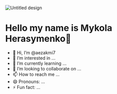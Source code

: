
![Untitled design](https://github.com/aezakmi7/aezakmi7/assets/147145902/c03b0893-ec68-416a-b5a0-26a6ee1f1a25)

# Hello my name is Mykola Herasymenko👋

- 👋 Hi, I’m @aezakmi7
- 👀 I’m interested in ...
- 🌱 I’m currently learning ...
- 💞️ I’m looking to collaborate on ...
- 📫 How to reach me ...
- 😄 Pronouns: ...
- ⚡ Fun fact: ...

<!---
aezakmi7/aezakmi7 is a ✨ special ✨ repository because its `README.md` (this file) appears on your GitHub profile.
You can click the Preview link to take a look at your changes.
--->
